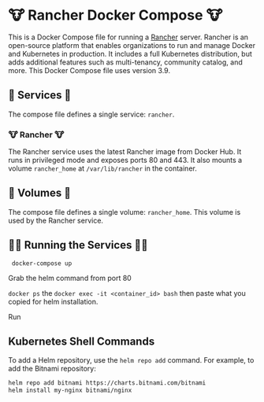 # 🐮 Rancher Docker Compose 🐮

This is a Docker Compose file for running a [Rancher](https://rancher.com/) server. Rancher is an open-source platform that enables organizations to run and manage Docker and Kubernetes in production. It includes a full Kubernetes distribution, but adds additional features such as multi-tenancy, community catalog, and more. This Docker Compose file uses version 3.9.

## 🚀 Services 🚀

The compose file defines a single service: `rancher`.

### 🐮 Rancher 🐮

The Rancher service uses the latest Rancher image from Docker Hub. It runs in privileged mode and exposes ports 80 and 443. It also mounts a volume `rancher_home` at `/var/lib/rancher` in the container.

## 💾 Volumes 💾

The compose file defines a single volume: `rancher_home`. This volume is used by the Rancher service.

## 🏃‍♂️ Running the Services 🏃‍♂️

` docker-compose up`

Grab the helm command from port 80

`docker ps` the `docker exec -it <container_id> bash` then paste what you copied for helm installation.

Run 

## Kubernetes Shell Commands

To add a Helm repository, use the `helm repo add` command. For example, to add the Bitnami repository:

```bash
helm repo add bitnami https://charts.bitnami.com/bitnami
helm install my-nginx bitnami/nginx
```